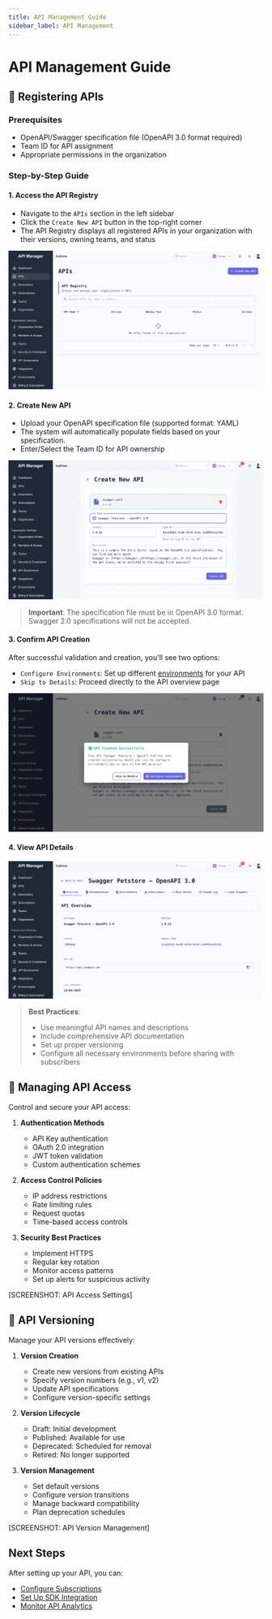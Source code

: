 ```yaml
---
title: API Management Guide
sidebar_label: API Management
---
```


# API Management Guide


## 📌 Registering APIs

### Prerequisites
- OpenAPI/Swagger specification file (OpenAPI 3.0 format required)
- Team ID for API assignment
- Appropriate permissions in the organization

### Step-by-Step Guide

#### 1. Access the API Registry
- Navigate to the `APIs` section in the left sidebar
- Click the `Create New API` button in the top-right corner
- The API Registry displays all registered APIs in your organization with their versions, owning teams, and status

![API Registry Dashboard](../../assets/images/register-api/api-register-1.png)

#### 2. Create New API
- Upload your OpenAPI specification file (supported format: YAML)
- The system will automatically populate fields based on your specification.
- Enter/Select the Team ID for API ownership

![Create New API Form](../../assets/images/register-api/api-register-2.png)

> **Important**: The specification file must be in OpenAPI 3.0 format. Swagger 2.0 specifications will not be accepted.

#### 3. Confirm API Creation
After successful validation and creation, you'll see two options:
- `Configure Environments`: Set up different [environments](../quickstarts/environments.md) for your API
- `Skip to Details`: Proceed directly to the API overview page

![API Creation Success](../../assets/images/register-api/api-register-3.png)

#### 4. View API Details
![API Overview Page](../../assets/images/register-api/api-register-4.png)


>  **Best Practices**:
>   - Use meaningful API names and descriptions
>   - Include comprehensive API documentation
>   - Set up proper versioning
>   - Configure all necessary environments before sharing with subscribers


## 🔑 Managing API Access

Control and secure your API access:

1. **Authentication Methods**
   - API Key authentication
   - OAuth 2.0 integration
   - JWT token validation
   - Custom authentication schemes

2. **Access Control Policies**
   - IP address restrictions
   - Rate limiting rules
   - Request quotas
   - Time-based access controls

3. **Security Best Practices**
   - Implement HTTPS
   - Regular key rotation
   - Monitor access patterns
   - Set up alerts for suspicious activity

[SCREENSHOT: API Access Settings]

## 🚀 API Versioning

Manage your API versions effectively:

1. **Version Creation**
   - Create new versions from existing APIs
   - Specify version numbers (e.g., v1, v2)
   - Update API specifications
   - Configure version-specific settings

2. **Version Lifecycle**
   - Draft: Initial development
   - Published: Available for use
   - Deprecated: Scheduled for removal
   - Retired: No longer supported

3. **Version Management**
   - Set default versions
   - Configure version transitions
   - Manage backward compatibility
   - Plan deprecation schedules

[SCREENSHOT: API Version Management]

## Next Steps

After setting up your API, you can:
- [Configure Subscriptions](../subscription.md)
- [Set Up SDK Integration](../sdk-usage.md)
- [Monitor API Analytics](../analytics.md)
